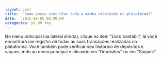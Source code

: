 ```yaml
---
layout: post
title:  "Como posso controlar toda a minha atividade na plataforma?"
date:   2015-18-05 00:00:00
categories: pt_BR faq
---
```


No menu principal (na lateral direita), clique no item "Livro contábil", lá você encontrará um registro de todas as suas transações realizadas na plataforma. Você também pode verificar seu histórico de depósitos e saques, indo ao menu principal e clicando em "Depósitos" ou em "Saques".

